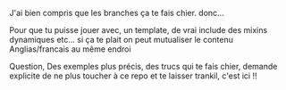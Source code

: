 J'ai bien compris que les branches ça te fais chier. donc...

Pour que tu puisse jouer avec, un template, de vrai include des mixins dynamiques etc...
si ça te plait on peut mutualiser le contenu Anglias/francais au même endroi

Question, Des exemples plus précis, des trucs qui te fais chier, demande explicite de ne plus toucher à ce repo et te laisser trankil, c'est ici !!
